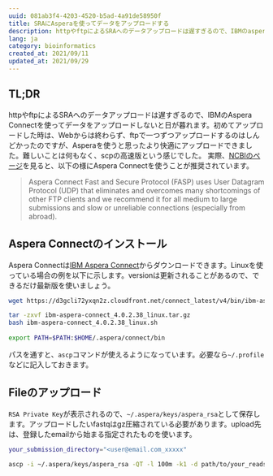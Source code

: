 ```yaml
---
uuid: 081ab3f4-4203-4520-b5ad-4a91de58950f
title: SRAにAsperaを使ってデータをアップロードする
description: httpやftpによるSRAへのデータアップロードは遅すぎるので、IBMのaspera connectを使ってデータをアップロードするやり方を使おう。
lang: ja
category: bioinformatics
created_at: 2021/09/11
updated_at: 2021/09/29
---
```


## TL;DR

httpやftpによるSRAへのデータアップロードは遅すぎるので、IBMのAspera Connectを使ってデータをアップロードしないと日が暮れます。初めてアップロードした時は、Webからは終わらず、ftpで一つずつアップロードするのはしんどかったのですが、Asperaを使うと思ったより快適にアップロードできました。難しいことは何もなく、scpの高速版という感じでした。
実際、[NCBIのページ](https://www.ncbi.nlm.nih.gov/sra/docs/submitfiles/)を見ると、以下の様にAspera Connectを使うことが推奨されています。

> Aspera Connect Fast and Secure Protocol (FASP) uses User Datagram Protocol (UDP) that eliminates and overcomes many shortcomings of other FTP clients and we recommend it for all medium to large submissions and slow or unreliable connections (especially from abroad).

## Aspera Connectのインストール

Aspera Connectは[IBM Aspera Connect](https://www.ibm.com/aspera/connect/)からダウンロードできます。Linuxを使っている場合の例を以下に示します。versionは更新されることがあるので、できるだけ最新版を使いましょう。

```bash
wget https://d3gcli72yxqn2z.cloudfront.net/connect_latest/v4/bin/ibm-aspera-connect_4.0.2.38_linux.tar.gz

tar -zxvf ibm-aspera-connect_4.0.2.38_linux.tar.gz
bash ibm-aspera-connect_4.0.2.38_linux.sh
​
export PATH=$PATH:$HOME/.aspera/connect/bin
```

パスを通すと、`ascp`コマンドが使えるようになっています。必要なら`~/.profile`などに記入しておきます。

## Fileのアップロード

`RSA Private Key`が表示されるので、`~/.aspera/keys/aspera_rsa`として保存します。アップロードしたいfastqはgz圧縮されている必要があります。upload先は、登録したemailから始まる指定されたものを使います。

```bash
your_submission_directory="<user@email.com_xxxxx"

ascp -i ~/.aspera/keys/aspera_rsa -QT -l 100m -k1 -d path/to/your_reads.fastq.gz subasp@upload.ncbi.nlm.nih.gov:uploads/${your_submission_directory}
```
